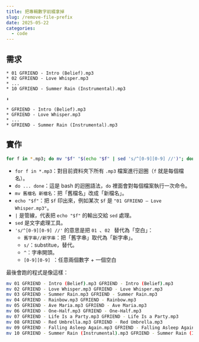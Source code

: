 ```yaml
---
title: 把專輯數字前綴拿掉
slug: /remove-file-prefix
date: 2025-05-22
categories:
  - code
---
```


## 需求

```
* 01 GFRIEND - Intro (Belief).mp3
* 02 GFRIEND - Love Whisper.mp3
* ...
* 10 GFRIEND - Summer Rain (Instrumental).mp3

⬇

* GFRIEND - Intro (Belief).mp3
* GFRIEND - Love Whisper.mp3
* ...
* GFRIEND - Summer Rain (Instrumental).mp3
```

## 實作

```bash
for f in *.mp3; do mv "$f" "$(echo "$f" | sed 's/^[0-9][0-9] //')"; done
```

* `for f in *.mp3`：對目前資料夾下所有 `.mp3` 檔案進行迴圈（`f` 就是每個檔名）。
* `do ... done`：這是 bash 的迴圈語法，`do` 裡面會對每個檔案執行一次命令。
* `mv 舊檔名 新檔名`：把「舊檔名」改成「新檔名」。
* `echo "$f"`：把 `$f` 印出來，例如某次 `$f` 是 `"01 GFRIEND – Love Whisper.mp3"`。
* `|` 是管線，代表把 `echo "$f"` 的輸出交給 `sed` 處理。
* `sed` 是文字處理工具。
* `'s/^[0-9][0-9] //'` 的意思是把 `01 `、`02 ` 替代為「空白」：
	* `舊字串//新字串`：把「舊字串」取代為「新字串」。
	* `s/`：substitue，替代。
	* `^`：字串開頭。
	* `[0-9][0-9] `：任意兩個數字 + 一個空白

最後會跑的程式是像這樣：

```bash
mv 01 GFRIEND - Intro (Belief).mp3 GFRIEND - Intro (Belief).mp3
mv 02 GFRIEND - Love Whisper.mp3 GFRIEND - Love Whisper.mp3
mv 03 GFRIEND - Summer Rain.mp3 GFRIEND - Summer Rain.mp3
mv 04 GFRIEND - Rainbow.mp3 GFRIEND - Rainbow.mp3
mv 05 GFRIEND - Ave Maria.mp3 GFRIEND - Ave Maria.mp3
mv 06 GFRIEND - One-Half.mp3 GFRIEND - One-Half.mp3
mv 07 GFRIEND - Life Is a Party.mp3 GFRIEND - Life Is a Party.mp3
mv 08 GFRIEND - Red Umbrella.mp3 GFRIEND - Red Umbrella.mp3
mv 09 GFRIEND - Falling Asleep Again.mp3 GFRIEND - Falling Asleep Again.mp3
mv 10 GFRIEND - Summer Rain (Instrumental).mp3 GFRIEND - Summer Rain (Instrumental).mp3
```